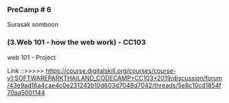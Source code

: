 ### PreCamp # 6
Surasak somboon

### (3.Web 101 - how the web work) - CC103
web 101 - Project

Link ::>>>>>     https://course.digitalskill.org/courses/course-v1:SOFTWAREPARKTHAILAND_CODECAMP+CC103+2019/discussion/forum/43e9ad16a4cae4c0e231242b10d603d7048d7042/threads/5e8c10cd1854f70aa5001144

